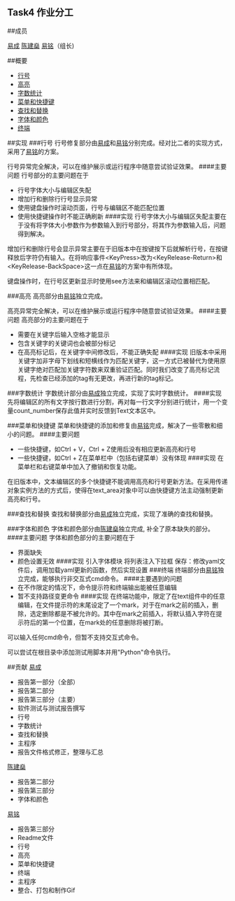 Task4 作业分工
---

##成员 

[易成][1]
[陈建燊][2]
[易铭][3]（组长)

##概要
- [行号](#行号)
- [高亮](#高亮)
- [字数统计](#字数统计)
- [菜单和快捷键](#菜单和快捷键)
- [查找和替换](#查找和替换)
- [字体和颜色](#字体和颜色)
- [终端](#终端)

##实现
###行号
行号修复部分由[易成][1]和[易铭][3]分别完成。经对比二者的实现方式，采用了[易铭][3]的方案。

行号异常完全解决，可以在维护展示或运行程序中随意尝试验证效果。
####主要问题
行号部分的主要问题在于
- 行号字体大小与编辑区失配
- 增加行和删除行行号显示异常
- 使用键盘操作时滚动页面，行号与编辑区不能匹配位置
- 使用快捷键操作时不能正确刷新
####实现
行号字体大小与编辑区失配主要在于没有将字体大小参数作为参数输入到行号部分，将其作为参数输入后，问题得到解决。

增加行和删除行号会显示异常主要在于旧版本中在按键按下后就解析行号，在按键释放后字符仍有输入。在将响应事件\<KeyPress>改为\<KeyRelease-Return>和\<KeyRelease-BackSpace>这一点在[易铭][3]的方案中有所体现。

键盘操作时，在行号区更新显示时使用see方法来和编辑区滚动位置相匹配。



###高亮
高亮部分由[易铭][3]独立完成。

高亮异常完全解决，可以在维护展示或运行程序中随意尝试验证效果。
####主要问题
高亮部分的主要问题在于
- 需要在关键字后输入空格才能显示
- 包含关键字的关键词也会被部分标记
- 在高亮标记后，在关键字中间修改后，不能正确失配
####实现
旧版本中采用关键字加非字母下划线和短横线作为匹配关键字，这一方式已被替代为使用原关键字绝对匹配加关键字符数来双重验证匹配。同时我们改变了高亮标记流程，先检查已经添加的tag有无更改，再进行新的tag标记。

###字数统计
字数统计部分由[易成][1]独立完成，实现了实时字数统计。
####实现
先将编辑区的所有文字按行数进行分割，再对每一行文字分别进行统计，用一个变量count_number保存此值并实时反馈到Text文本区中。

###菜单和快捷键
菜单和快捷键的添加和修复由[易铭][3]完成，解决了一些零散和细小的问题。
####主要问题
- 一些快捷键，如Ctrl + V，Ctrl + Z使用后没有相应更新高亮和行号
- 一些快捷键，如Ctrl + Z在菜单栏中（包括右键菜单）没有体现
####实现
在菜单栏和右键菜单中加入了撤销和恢复功能。

在旧版本中，文本编辑区的多个快捷键不能调用高亮和行号更新方法。在采用传递对象实例方法的方式后，使得在text_area对象中可以由快捷键方法主动强制更新高亮和行号。

###查找和替换
查找和替换部分由[易成][1]独立完成，实现了准确的查找和替换。

###字体和颜色
字体和颜色部分由[陈建燊][2]独立完成, 补全了原本缺失的部分。
####主要问题
字体和颜色部分的主要问题在于
- 界面缺失
- 颜色设置无效
####实现
引入字体模块
将列表注入下拉框
保存：修改yaml文件后，调用加载yaml更新的函数，然后实现设置
###终端
终端部分由[易铭][3]独立完成，能够执行非交互式cmd命令。
####主要遇到的问题
- 在不作限定的情况下，命令提示符和终端输出能被任意编辑
- 暂不支持路径变更命令
####实现
在终端功能中，限定了在text组件中的任意编辑，在文件提示符的末尾设定了一个mark，对于在mark之前的插入，删除，选定删除都是不被允许的。其中在mark之前插入，将默认插入字符在提示符后的第一个位置，在mark处的任意删除将被打断。

可以输入任何cmd命令，但暂不支持交互式命令。

可以尝试在根目录中添加测试用脚本并用"Python"命令执行。

##贡献
[易成][1]
- 报告第一部分（全部）
- 报告第二部分
- 报告第三部分（主要）
- 软件测试与测试报告撰写
- 行号
- 字数统计
- 查找和替换
- 主程序
- 报告文件格式修正，整理与汇总

[陈建燊][2]
- 报告第二部分
- 报告第三部分
- 字体和颜色

[易铭][3]
- 报告第三部分
- Readme文件
- 行号
- 高亮
- 菜单和快捷键
- 终端
- 主程序
- 整合、打包和制作Gif

[1]: 易成
[2]: 陈建燊
[3]: 易铭
